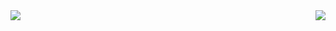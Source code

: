<img align="left" src="https://github-readme-stats.vercel.app/api?username=Hashibutogarasu&count_private=true&show_icons=true"/>
<img align="right" src="https://github-readme-stats.vercel.app/api/top-langs/?username=Hashibutogarasu"/>
